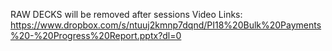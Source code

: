 RAW DECKS will be removed after sessions
Video Links:  https://www.dropbox.com/s/ntuuj2kmnp7dqnd/PI18%20Bulk%20Payments%20-%20Progress%20Report.pptx?dl=0
